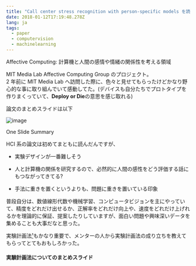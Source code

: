 ```yaml
---
title: "Call center stress recognition with person-specific models を読んだ"
date: 2018-01-12T17:19:48.278Z
lang: ja
tags:
  - paper
  - computervision
  - machinelearning
---
```


Affective Computing: 計算機と人間の感情や情緒の関係性を考える領域

MIT Media Lab Affective Computing Group のプロジェクト。  
2 年前に MIT Media Lab へ訪問した際に、色々と見せてもらったけどかなり野心的な事に取り組んでいて感動してた。(デバイスも自分たちでプロトタイプを作りまくっていて、**Deploy or Die**の意思を感じ取れる)

論文のまとめスライドは以下

![image](/posts/2018-01-13/images/1.png)

One Slide Summary

HCI 系の論文は初めてまともに読んだんですが、

- 実験デザインが一番難しそう

* 人と計算機の関係を研究するので、必然的に人間の感性をどう評価する話にもつながってきてる?

- 手法に重きを置くというよりも、問題に重きを置いている印象

普段自分は、数値線形代数や機械学習、コンピュータビジョンを主にやっていて、精度をどれだけ出せるか、正解率をどれだけ向上や、速度をどれだけ上げれるかを理論的に保証、提案したりしていますが、面白い問題や興味深いデータを集めることも大事だなと思った。

実験計画法[¹](https://www.slideshare.net/nami134105/ss-61422707)もかなり重要で、メンターの人から実験計画法の成り立ちを教えてもらってとてもおもしろかった。

#### 実験計画法についてのまとめスライド
